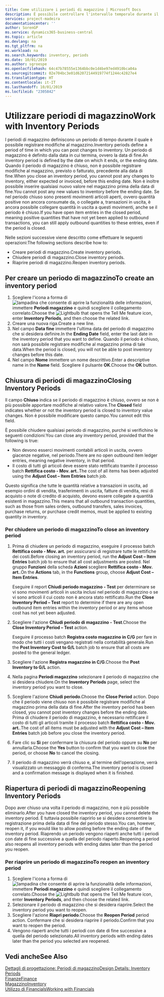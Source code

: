 ```yaml
---
title: Come utilizzare i periodi di magazzino | Microsoft Docs
description: È possibile controllare l'intervallo temporale durante il quale si possono registrare modifiche al magazzino defininendo periodi di magazzino.
services: project-madeira
documentationcenter: ''
author: SorenGP
ms.service: dynamics365-business-central
ms.topic: article
ms.devlang: na
ms.tgt_pltfrm: na
ms.workload: na
ms.search.keywords: inventory, periods
ms.date: 10/01/2019
ms.author: sgroespe
ms.openlocfilehash: 64c47b78555e1364bbc0e1d4be97ed4910bca04a
ms.sourcegitcommit: 02e704bc3e01d62072144919774f1244c42827e4
ms.translationtype: HT
ms.contentlocale: it-IT
ms.lasthandoff: 10/01/2019
ms.locfileid: "2305842"
---
```

# <a name="work-with-inventory-periods"></a><span data-ttu-id="e44c2-103">Utilizzare periodi di magazzino</span><span class="sxs-lookup"><span data-stu-id="e44c2-103">Work with Inventory Periods</span></span>
<span data-ttu-id="e44c2-104">I periodi di magazzino definiscono un periodo di tempo durante il quale è possibile registrare modifiche al magazzino.</span><span class="sxs-lookup"><span data-stu-id="e44c2-104">Inventory periods define a period of time in which you can post changes to inventory.</span></span> <span data-ttu-id="e44c2-105">Un periodo di magazzino è definito dalla data in cui termina, ovvero la data di fine.</span><span class="sxs-lookup"><span data-stu-id="e44c2-105">An inventory period is defined by the date on which it ends, or the ending date.</span></span> <span data-ttu-id="e44c2-106">Quando il periodo di magazzino è chiuso, non è possibile registrare modifiche al magazzino, previsto o fatturato, precedente alla data di fine.</span><span class="sxs-lookup"><span data-stu-id="e44c2-106">When you close an inventory period, you cannot post any changes to inventory, either expected or invoiced, before this ending date.</span></span> <span data-ttu-id="e44c2-107">Non è inoltre possibile inserire qualsiasi nuovo valore nel magazzino prima della data di fine.</span><span class="sxs-lookup"><span data-stu-id="e44c2-107">You cannot post any new values to inventory before the ending date.</span></span> <span data-ttu-id="e44c2-108">Se nel periodo chiuso sono presenti movimenti articoli aperti, ovvero quantità positive non ancora consumate da, o collegate a, transazioni in uscita, è ancora possibile collegare quantità in uscita a questi movimenti, anche se il periodo è chiuso.</span><span class="sxs-lookup"><span data-stu-id="e44c2-108">If you have open item entries in the closed period, meaning positive quantities that have not yet been applied to outbound transactions, you can still apply outbound quantities to these entries, even if the period is closed.</span></span>  

<span data-ttu-id="e44c2-109">Nelle sezioni successive viene descritto come effettuare le seguenti operazioni:</span><span class="sxs-lookup"><span data-stu-id="e44c2-109">The following sections describe how to:</span></span>  

* <span data-ttu-id="e44c2-110">Creare periodi di magazzino.</span><span class="sxs-lookup"><span data-stu-id="e44c2-110">Create inventory periods.</span></span>  
* <span data-ttu-id="e44c2-111">Chiudere periodi di magazzino.</span><span class="sxs-lookup"><span data-stu-id="e44c2-111">Close inventory periods.</span></span>  
* <span data-ttu-id="e44c2-112">Riaprire periodi di magazzino.</span><span class="sxs-lookup"><span data-stu-id="e44c2-112">Reopen inventory periods.</span></span>  

## <a name="to-create-an-inventory-period"></a><span data-ttu-id="e44c2-113">Per creare un periodo di magazzino</span><span class="sxs-lookup"><span data-stu-id="e44c2-113">To create an inventory period</span></span>  
1. <span data-ttu-id="e44c2-114">Scegliere l'icona a forma di ![lampadina che consente di aprire la funzionalità delle informazioni](media/ui-search/search_small.png "Informazioni sull'operazione che si desidera eseguire"), immettere **Periodi magazzino** e quindi scegliere il collegamento correlato.</span><span class="sxs-lookup"><span data-stu-id="e44c2-114">Choose the ![Lightbulb that opens the Tell Me feature](media/ui-search/search_small.png "Tell me what you want to do") icon, enter **Inventory Periods**, and then choose the related link.</span></span>  
2. <span data-ttu-id="e44c2-115">Creare una nuova riga.</span><span class="sxs-lookup"><span data-stu-id="e44c2-115">Create a new line.</span></span>  
3. <span data-ttu-id="e44c2-116">Nel campo **Data fine** immettere l'ultima data del periodo di magazzino che si desidera definire.</span><span class="sxs-lookup"><span data-stu-id="e44c2-116">In the **Ending Date** field, enter the last date in the inventory period that you want to define.</span></span> <span data-ttu-id="e44c2-117">Quando il periodo è chiuso, non sarà possibile registrare modifiche al magazzino prima di tale data.</span><span class="sxs-lookup"><span data-stu-id="e44c2-117">When the period is closed, you will not be able to post inventory changes before this date.</span></span>  
4. <span data-ttu-id="e44c2-118">Nel campo **Nome** immettere un nome descrittivo.</span><span class="sxs-lookup"><span data-stu-id="e44c2-118">Enter a descriptive name in the **Name** field.</span></span> <span data-ttu-id="e44c2-119">Scegliere il pulsante **OK**.</span><span class="sxs-lookup"><span data-stu-id="e44c2-119">Choose the **OK** button.</span></span>  

## <a name="closing-inventory-periods"></a><span data-ttu-id="e44c2-120">Chiusura di periodi di magazzino</span><span class="sxs-lookup"><span data-stu-id="e44c2-120">Closing Inventory Periods</span></span>  
<span data-ttu-id="e44c2-121">Il campo **Chiuso** indica se il periodo di magazzino è chiuso, ovvero se non è più possibile apportare modifiche al relativo valore.</span><span class="sxs-lookup"><span data-stu-id="e44c2-121">The **Closed** field indicates whether or not the inventory period is closed to inventory value changes.</span></span> <span data-ttu-id="e44c2-122">Non è possibile modificare questo campo.</span><span class="sxs-lookup"><span data-stu-id="e44c2-122">You cannot edit this field.</span></span>  

<span data-ttu-id="e44c2-123">È possibile chiudere qualsiasi periodo di magazzino, purché si verifichino le seguenti condizioni:</span><span class="sxs-lookup"><span data-stu-id="e44c2-123">You can close any inventory period, provided that the following is true:</span></span>  

* <span data-ttu-id="e44c2-124">Non devono esserci movimenti contabili articoli in uscita, ovvero giacenze negative, nel periodo.</span><span class="sxs-lookup"><span data-stu-id="e44c2-124">There are no open outbound item ledger entries, meaning negative inventory, in that period.</span></span>  
* <span data-ttu-id="e44c2-125">Il costo di tutti gli articoli deve essere stato rettificato tramite il processo batch **Rettifica costo - Mov. art.**.</span><span class="sxs-lookup"><span data-stu-id="e44c2-125">The cost of all items has been adjusted using the **Adjust Cost – Item Entries** batch job.</span></span>  

<span data-ttu-id="e44c2-126">Questo significa che tutte le quantità relative a transazioni in uscita, ad esempio ordini di vendita, trasferimenti in uscita, fatture di vendita, resi di acquisto o note di credito di acquisto, devono essere collegate a quantità esistenti in magazzino.</span><span class="sxs-lookup"><span data-stu-id="e44c2-126">This means that all outbound transaction quantities, such as those from sales orders, outbound transfers, sales invoices, purchase returns, or purchase credit memos, must be applied to existing quantity in inventory.</span></span>  

### <a name="to-close-an-inventory-period"></a><span data-ttu-id="e44c2-127">Per chiudere un periodo di magazzino</span><span class="sxs-lookup"><span data-stu-id="e44c2-127">To close an inventory period</span></span>  
1. <span data-ttu-id="e44c2-128">Prima di chiudere un periodo di magazzino, eseguire il processo batch **Rettifica costo - Mov. art.** per assicurarsi di registrare tutte le rettifiche dei costi.</span><span class="sxs-lookup"><span data-stu-id="e44c2-128">Before closing an inventory period, run the **Adjust Cost – Item Entries** batch job to ensure that all cost adjustments are posted.</span></span> <span data-ttu-id="e44c2-129">Nel gruppo **Funzioni** della scheda **Azioni** scegliere **Rettifica costo - Mov. art.**.</span><span class="sxs-lookup"><span data-stu-id="e44c2-129">On the **Actions** tab, in the **Functions** group, choose **Adjust Cost – Item Entries**.</span></span>  

     <span data-ttu-id="e44c2-130">Eseguire il report **Chiudi periodo magazzino - Test** per determinare se vi sono movimenti articoli in uscita inclusi nel periodo di magazzino o se vi sono articoli il cui costo non è ancora stato rettificato.</span><span class="sxs-lookup"><span data-stu-id="e44c2-130">Run the **Close Inventory Period – Test** report to determine if there are any open outbound item entries within the inventory period or any items whose cost has not yet been adjusted.</span></span>  
2. <span data-ttu-id="e44c2-131">Scegliere l'azione **Chiudi periodo di magazzino - Test**.</span><span class="sxs-lookup"><span data-stu-id="e44c2-131">Choose the **Close Inventory Period – Test** action.</span></span>  

     <span data-ttu-id="e44c2-132">Eseguire il processo batch **Registra costo magazzino in C/G** per fare in modo che tutti i costi vengano registrati nella contabilità generale.</span><span class="sxs-lookup"><span data-stu-id="e44c2-132">Run the **Post Inventory Cost to G/L** batch job to ensure that all costs are posted to the general ledger.</span></span>  
3. <span data-ttu-id="e44c2-133">Scegliere l'azione **Registra magazzino in C/G**.</span><span class="sxs-lookup"><span data-stu-id="e44c2-133">Choose the **Post Inventory to G/L** action.</span></span>  
4. <span data-ttu-id="e44c2-134">Nella pagina **Periodi magazzino** selezionare il periodo di magazzino che si desidera chiudere.</span><span class="sxs-lookup"><span data-stu-id="e44c2-134">On the **Inventory Periods** page, select the inventory period you want to close.</span></span>  
5. <span data-ttu-id="e44c2-135">Scegliere l'azione **Chiudi periodo**.</span><span class="sxs-lookup"><span data-stu-id="e44c2-135">Choose the **Close Period** action.</span></span> <span data-ttu-id="e44c2-136">Dopo che il periodo viene chiuso non è possibile registrare modifiche al magazzino prima della data di fine.</span><span class="sxs-lookup"><span data-stu-id="e44c2-136">After the inventory period has been closed, you cannot post inventory changes before the ending date.</span></span> <span data-ttu-id="e44c2-137">Prima di chiudere il periodo di magazzino, è necessario rettificare il costo di tutti gli articoli tramite il processo batch **Rettifica costo - Mov. art.**.</span><span class="sxs-lookup"><span data-stu-id="e44c2-137">The cost of all items must be adjusted with the **Adjust Cost – Item Entries** batch job before you close the inventory period.</span></span>  
6. <span data-ttu-id="e44c2-138">Fare clic su **Sì** per confermare la chiusura del periodo oppure su **No** per annullarla.</span><span class="sxs-lookup"><span data-stu-id="e44c2-138">Choose the **Yes** button to confirm that you want to close the period, or choose **No** to cancel the closing.</span></span>  
7. <span data-ttu-id="e44c2-139">Il periodo di magazzino verrà chiuso e, al termine dell'operazione, verrà visualizzato un messaggio di conferma.</span><span class="sxs-lookup"><span data-stu-id="e44c2-139">The inventory period is closed and a confirmation message is displayed when it is finished.</span></span>  

## <a name="reopening-inventory-periods"></a><span data-ttu-id="e44c2-140">Riapertura di periodi di magazzino</span><span class="sxs-lookup"><span data-stu-id="e44c2-140">Reopening Inventory Periods</span></span>  
<span data-ttu-id="e44c2-141">Dopo aver chiuso una volta il periodo di magazzino, non è più possibile eliminarlo.</span><span class="sxs-lookup"><span data-stu-id="e44c2-141">After you have closed the inventory period, you cannot delete the inventory period.</span></span> <span data-ttu-id="e44c2-142">È tuttavia possibile riaprirlo se si desidera consentire la registrazione prima della data di fine del periodo stesso.</span><span class="sxs-lookup"><span data-stu-id="e44c2-142">You can, however, reopen it, if you would like to allow posting before the ending date of the inventory period.</span></span> <span data-ttu-id="e44c2-143">Riaprendo un periodo vengono riaperti anche tutti i periodi con date di fine successive a quella del periodo riaperto.</span><span class="sxs-lookup"><span data-stu-id="e44c2-143">Reopening a period also reopens all inventory periods with ending dates later than the period you reopen.</span></span>  

### <a name="to-reopen-an-inventory-period"></a><span data-ttu-id="e44c2-144">Per riaprire un periodo di magazzino</span><span class="sxs-lookup"><span data-stu-id="e44c2-144">To reopen an inventory period</span></span>  
1. <span data-ttu-id="e44c2-145">Scegliere l'icona a forma di ![lampadina che consente di aprire la funzionalità delle informazioni](media/ui-search/search_small.png "Informazioni sull'operazione che si desidera eseguire"), immettere **Periodi magazzino** e quindi scegliere il collegamento correlato.</span><span class="sxs-lookup"><span data-stu-id="e44c2-145">Choose the ![Lightbulb that opens the Tell Me feature](media/ui-search/search_small.png "Tell me what you want to do") icon, enter **Inventory Periods**, and then choose the related link.</span></span>  
2. <span data-ttu-id="e44c2-146">Selezionare il periodo di magazzino che si desidera riaprire.</span><span class="sxs-lookup"><span data-stu-id="e44c2-146">Select the inventory period you want to reopen.</span></span>  
3. <span data-ttu-id="e44c2-147">Scegliere l'azione **Riapri periodo**.</span><span class="sxs-lookup"><span data-stu-id="e44c2-147">Choose the **Reopen Period** period action.</span></span> <span data-ttu-id="e44c2-148">Confermare che si desidera riaprire il periodo.</span><span class="sxs-lookup"><span data-stu-id="e44c2-148">Confirm that you want to reopen the period.</span></span>  
4. <span data-ttu-id="e44c2-149">Vengono riaperti anche tutti i periodi con date di fine successive a quella del periodo selezionato.</span><span class="sxs-lookup"><span data-stu-id="e44c2-149">All inventory periods with ending dates later than the period you selected are reopened.</span></span>  

## <a name="see-also"></a><span data-ttu-id="e44c2-150">Vedi anche</span><span class="sxs-lookup"><span data-stu-id="e44c2-150">See Also</span></span>  
[<span data-ttu-id="e44c2-151">Dettagli di progettazione: Periodi di magazzino</span><span class="sxs-lookup"><span data-stu-id="e44c2-151">Design Details: Inventory Periods</span></span>](design-details-inventory-periods.md)  
[<span data-ttu-id="e44c2-152">Finanze</span><span class="sxs-lookup"><span data-stu-id="e44c2-152">Finance</span></span>](finance.md)  
[<span data-ttu-id="e44c2-153">Magazzino</span><span class="sxs-lookup"><span data-stu-id="e44c2-153">Inventory</span></span>](inventory-manage-inventory.md)  
[<span data-ttu-id="e44c2-154">Utilizzo di Financials</span><span class="sxs-lookup"><span data-stu-id="e44c2-154">Working with Financials</span></span>](ui-work-product.md)
